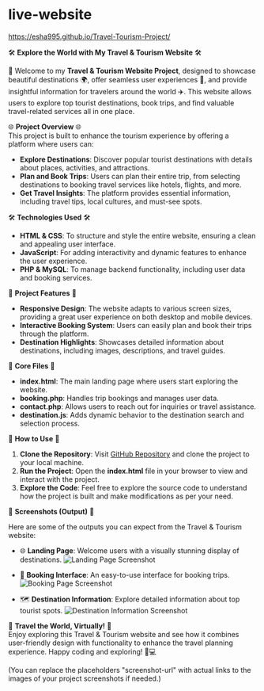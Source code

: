 # live-website
https://esha995.github.io/Travel-Tourism-Project/

🛠️ **Explore the World with My Travel & Tourism Website** 🛠️

🎉 Welcome to my **Travel & Tourism Website Project**, designed to showcase beautiful destinations 🌍, offer seamless user experiences 🧭, and provide insightful information for travelers around the world ✈️. This website allows users to explore top tourist destinations, book trips, and find valuable travel-related services all in one place.

🌐 **Project Overview** 🌐  
This project is built to enhance the tourism experience by offering a platform where users can:
- **Explore Destinations**: Discover popular tourist destinations with details about places, activities, and attractions.
- **Plan and Book Trips**: Users can plan their entire trip, from selecting destinations to booking travel services like hotels, flights, and more.
- **Get Travel Insights**: The platform provides essential information, including travel tips, local cultures, and must-see spots.

🛠️ **Technologies Used** 🛠️
- **HTML & CSS**: To structure and style the entire website, ensuring a clean and appealing user interface.
- **JavaScript**: For adding interactivity and dynamic features to enhance the user experience.
- **PHP & MySQL**: To manage backend functionality, including user data and booking services.
  
🚀 **Project Features** 🚀
- **Responsive Design**: The website adapts to various screen sizes, providing a great user experience on both desktop and mobile devices.
- **Interactive Booking System**: Users can easily plan and book their trips through the platform.
- **Destination Highlights**: Showcases detailed information about destinations, including images, descriptions, and travel guides.
  
📜 **Core Files** 📜
- **index.html**: The main landing page where users start exploring the website.
- **booking.php**: Handles trip bookings and manages user data.
- **contact.php**: Allows users to reach out for inquiries or travel assistance.
- **destination.js**: Adds dynamic behavior to the destination search and selection process.

🚀 **How to Use** 🚀
1. **Clone the Repository**: Visit [GitHub Repository](https://github.com/eshaagarwa/Travel-Tourism-Project) and clone the project to your local machine.
2. **Run the Project**: Open the **index.html** file in your browser to view and interact with the project.
3. **Explore the Code**: Feel free to explore the source code to understand how the project is built and make modifications as per your need.

📸 **Screenshots (Output)** 📸

Here are some of the outputs you can expect from the Travel & Tourism website:

- 🌐 **Landing Page**: Welcome users with a visually stunning display of destinations.
  ![Landing Page Screenshot](https://github.com/eshaagarwa/Travel-Tourism-Project/blob/master/uploads/Tour-Travelsim%201.png)

- 📅 **Booking Interface**: An easy-to-use interface for booking trips.
  ![Booking Page Screenshot](https://github.com/eshaagarwa/Travel-Tourism-Project/blob/master/uploads/Tour-Travelsim%202.png)

- 🗺️ **Destination Information**: Explore detailed information about top tourist spots.
  ![Destination Information Screenshot](https://github.com/eshaagarwa/Travel-Tourism-Project/blob/master/uploads/Tour-Travelsim%203.png)



🌟 **Travel the World, Virtually!** 🌟  
Enjoy exploring this Travel & Tourism website and see how it combines user-friendly design with functionality to enhance the travel planning experience. Happy coding and exploring! 🚀💻

(You can replace the placeholders "screenshot-url" with actual links to the images of your project screenshots if needed.)
